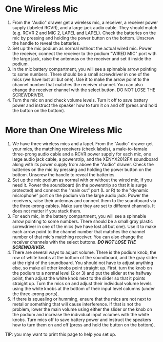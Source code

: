 # One Wireless Mic

1. From the "Audio" drawer get a wireless mic, a receiver, a receiver power supply (labeled RCVR), and a large jack audio cable. They should match (e.g. RCVR 2 and MIC 2, LAPEL and LAPEL). Check the batteries on the mic by pressing and holding the power button on the bottom. Unscrew the handle to reveal the batteries.
2. Set up the mic podium as normal without the actual wired mic. Power the receiver, connect the receiver to the podium "WIRED MIC" port with the large jack, raise the antennas on the receiver and set it inside the podium.
3. In the mic battery compartment, you will see a spinnable arrow pointing to some numbers. There should be a small screwdriver in one of the mics (we have lost all but one). Use it to make the arrow point to the channel number that matches the receiver channel. You can also change the receiver channel with the select button. DO NOT LOSE THE SCREWDRIVER.
4. Turn the mic on and check volume levels. Turn it off to save battery power and instruct the speaker how to turn it on and off (press and hold the button on the bottom).

# More than One Wireless Mic

1. We have three wireless mics and a lapel. From the "Audio" drawer get your mics, the matching receivers (check labels), a male-to-female three-prong audio cable and a RCVR power supply for each mic, one large audio jack cable, a powerstrip, and the XENYX2012FX soundboard along with its power supply from above the "Audio" drawer. Check the batteries on the mic by pressing and holding the power button on the bottom. Unscrew the handle to reveal the batteries.
2. Set up the mic podium as normal with or without the wired mic, if you need it. Power the soundboard (in the powerstrip so that it is surge protected) and connect the "main out" port (L or R) to the "dynamic microphone" port on the podium via the large audio jack. Power the receivers, raise their antennas and connect them to the soundboard via the three-prong cables. Make sure they are set to different channels. It does not matter if you stack them.
3. For each mic, in the battery compartment, you will see a spinnable arrow pointing to some numbers. There should be a small gray plastic screwdriver in one of the mics (we have lost all but one). Use it to make each arrow point to the channel number that matches the channel number of that mic's matching receiver. You can also change the receiver channels with the select buttons. **_DO NOT LOSE THE SCREWDRIVER._**
4. There are several ways to adjust volume. There is the podium knob, the row of white knobs at the bottom of the soundboard, and the gray slider at the right of the soundboard. You should not have to adjust anything else, so make all other knobs point straight up. First, turn the knob on the podium to a normal level (2 or 3) and put the slider at the halfway point, then adjust the white knob next to the slider so that it points straight up. Turn the mics on and adjust their individual volume levels using the white knobs at the bottom of their input level columns (under the three-prong ports).
5. If there is squealing or humming, ensure that the mics are not next to metal or something that will cause interference. If that is not the problem, lower the main volume using either the slider or the knob on the podium and increase the individual input volumes with the white knobs. Turn mics off to save battery power and instruct the speakers how to turn them on and off (press and hold the button on the bottom).

TIP: you may want to print this page to help you set up.
